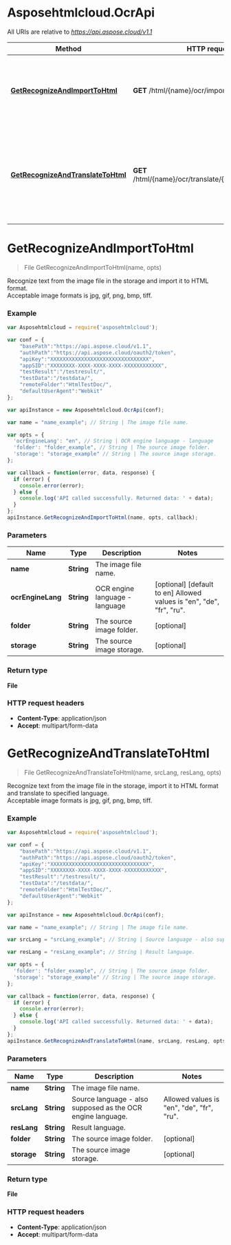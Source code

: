 # Asposehtmlcloud.OcrApi

All URIs are relative to *https://api.aspose.cloud/v1.1*

Method | HTTP request | Description
------------- | ------------- | -------------
[**GetRecognizeAndImportToHtml**](OcrApi.md#GetRecognizeAndImportToHtml) | **GET** /html/{name}/ocr/import | Recognize text from the image file in the storage and import it to HTML format.
[**GetRecognizeAndTranslateToHtml**](OcrApi.md#GetRecognizeAndTranslateToHtml) | **GET** /html/{name}/ocr/translate/{srcLang}/{resLang} | Recognize text from the image file in the storage, import it to HTML format and translate to specified language.


<a name="GetRecognizeAndImportToHtml"></a>
# **GetRecognizeAndImportToHtml**
> File GetRecognizeAndImportToHtml(name, opts)

Recognize text from the image file in the storage and import it to HTML format.    
Acceptable image formats is jpg, gif, png, bmp, tiff.

### Example
```javascript
var Asposehtmlcloud = require('asposehtmlcloud');

var conf = {
    "basePath":"https://api.aspose.cloud/v1.1",
    "authPath":"https://api.aspose.cloud/oauth2/token",
    "apiKey":"XXXXXXXXXXXXXXXXXXXXXXXXXXXXXXXX",
    "appSID":"XXXXXXXX-XXXX-XXXX-XXXX-XXXXXXXXXXXX",
    "testResult":"/testresult/",
    "testData":"/testdata/",
    "remoteFolder":"HtmlTestDoc/",
    "defaultUserAgent":"Webkit"
};

var apiInstance = new Asposehtmlcloud.OcrApi(conf);

var name = "name_example"; // String | The image file name.

var opts = { 
  'ocrEngineLang': "en", // String | OCR engine language - language 
  'folder': "folder_example", // String | The source image folder.
  'storage': "storage_example" // String | The source image storage.
};

var callback = function(error, data, response) {
  if (error) {
    console.error(error);
  } else {
    console.log('API called successfully. Returned data: ' + data);
  }
};
apiInstance.GetRecognizeAndImportToHtml(name, opts, callback);
```

### Parameters

Name | Type | Description  | Notes
------------- | ------------- | ------------- | -------------
 **name** | **String**| The image file name. | 
 **ocrEngineLang** | **String**| OCR engine language - language  | [optional] [default to en] Allowed values is "en", "de", "fr", "ru".
 **folder** | **String**| The source image folder. | [optional] 
 **storage** | **String**| The source image storage. | [optional] 

### Return type
     
**File**

### HTTP request headers

 - **Content-Type**: application/json
 - **Accept**: multipart/form-data

<a name="GetRecognizeAndTranslateToHtml"></a>
# **GetRecognizeAndTranslateToHtml**
> File GetRecognizeAndTranslateToHtml(name, srcLang, resLang, opts)

Recognize text from the image file in the storage, import it to HTML format and translate to specified language.   
Acceptable image formats is jpg, gif, png, bmp, tiff.     

### Example
```javascript
var Asposehtmlcloud = require('asposehtmlcloud');

var conf = {
    "basePath":"https://api.aspose.cloud/v1.1",
    "authPath":"https://api.aspose.cloud/oauth2/token",
    "apiKey":"XXXXXXXXXXXXXXXXXXXXXXXXXXXXXXXX",
    "appSID":"XXXXXXXX-XXXX-XXXX-XXXX-XXXXXXXXXXXX",
    "testResult":"/testresult/",
    "testData":"/testdata/",
    "remoteFolder":"HtmlTestDoc/",
    "defaultUserAgent":"Webkit"
};

var apiInstance = new Asposehtmlcloud.OcrApi(conf);

var name = "name_example"; // String | The image file name.

var srcLang = "srcLang_example"; // String | Source language - also supposed as the OCR engine language.

var resLang = "resLang_example"; // String | Result language.

var opts = { 
  'folder': "folder_example", // String | The source image folder.
  'storage': "storage_example" // String | The source image storage.
};

var callback = function(error, data, response) {
  if (error) {
    console.error(error);
  } else {
    console.log('API called successfully. Returned data: ' + data);
  }
};
apiInstance.GetRecognizeAndTranslateToHtml(name, srcLang, resLang, opts, callback);
```

### Parameters

Name | Type | Description  | Notes
------------- | ------------- | ------------- | -------------
 **name** | **String**| The image file name. | 
 **srcLang** | **String**| Source language - also supposed as the OCR engine language. | Allowed values is "en", "de", "fr", "ru".
 **resLang** | **String**| Result language. | 
 **folder** | **String**| The source image folder. | [optional] 
 **storage** | **String**| The source image storage. | [optional] 

### Return type

**File**

### HTTP request headers

 - **Content-Type**: application/json
 - **Accept**: multipart/form-data

